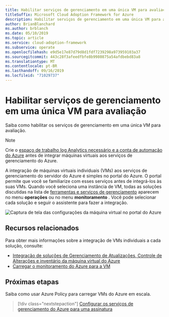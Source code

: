 ```yaml
---
title: Habilitar serviços de gerenciamento em uma única VM para avaliação
titleSuffix: Microsoft Cloud Adoption Framework for Azure
description: Habilitar serviços de gerenciamento em uma única VM para avaliação
author: BrianBlanchard
ms.author: brblanch
ms.date: 05/10/2019
ms.topic: article
ms.service: cloud-adoption-framework
ms.subservice: operate
ms.openlocfilehash: e9d5e17e87d79d8d1fdf7239298a973959103a37
ms.sourcegitcommit: 443c28f3afeedfbfe8b9980875a54afdbebd83a8
ms.translationtype: MT
ms.contentlocale: pt-BR
ms.lasthandoff: 09/16/2019
ms.locfileid: "71029737"
---
```

# <a name="enable-management-services-on-a-single-vm-for-evaluation"></a>Habilitar serviços de gerenciamento em uma única VM para avaliação

Saiba como habilitar os serviços de gerenciamento em uma única VM para avaliação.

> [!NOTE]
> Crie o [espaço de trabalho log Analytics necessário e a conta de automação do Azure](./prerequisites.md#create-a-workspace-and-automation-account) antes de integrar máquinas virtuais aos serviços de gerenciamento do Azure.

A integração de máquinas virtuais individuais (VMs) aos serviços de gerenciamento do servidor do Azure é simples no portal do Azure. O portal permite que você se familiarize com esses serviços antes de integrá-los às suas VMs. Quando você seleciona uma instância de VM, todas as soluções discutidas na lista de [ferramentas e serviços de gerenciamento](./tools-services.md) aparecem no menu **operações** ou no menu **monitoramento** . Você pode selecionar cada solução e seguir o assistente para fazer a integração.

![Captura de tela das configurações da máquina virtual no portal do Azure](./media/onboarding-single-vm.png)

## <a name="related-resources"></a>Recursos relacionados

Para obter mais informações sobre a integração de VMs individuais a cada solução, consulte:

- [Integração de soluções de Gerenciamento de Atualizações, Controle de Alterações e inventário da máquina virtual do Azure](https://docs.microsoft.com/azure/automation/automation-onboard-solutions-from-vm)
- [Carregar o monitoramento do Azure para a VM](https://docs.microsoft.com/azure/azure-monitor/insights/vminsights-enable-single-vm)

## <a name="next-steps"></a>Próximas etapas

Saiba como usar Azure Policy para carregar VMs do Azure em escala.

> [!div class="nextstepaction"]
> [Configurar os serviços de gerenciamento do Azure para uma assinatura](./onboard-at-scale.md)
